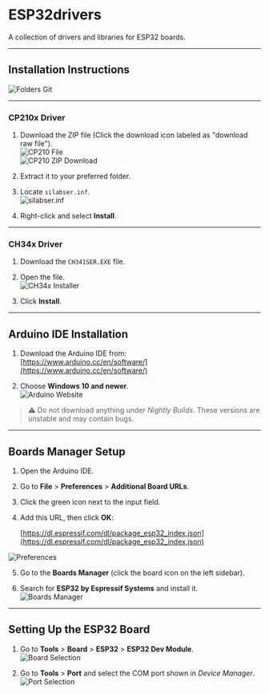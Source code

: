 # ESP32drivers

A collection of drivers and libraries for ESP32 boards.

---

## Installation Instructions

![Folders Git](imgs/foldersgit.png)

---

### CP210x Driver

1. Download the ZIP file (Click the download icon labeled as "download raw file").  
   ![CP210 File](imgs/cp210.png)  
   ![CP210 ZIP Download](imgs/dlzipcp210.png)

2. Extract it to your preferred folder.

3. Locate `silabser.inf`.  
   ![silabser.inf](imgs/silab.png)

4. Right-click and select **Install**.

---

### CH34x Driver

1. Download the `CH341SER.EXE` file.

2. Open the file.  
   ![CH34x Installer](imgs/ch34.png)

3. Click **Install**.

---

## Arduino IDE Installation

1. Download the Arduino IDE from:  
   [https://www.arduino.cc/en/software/](https://www.arduino.cc/en/software/)

2. Choose **Windows 10 and newer**.  
   ![Arduino Website](imgs/arsite.png)

> ⚠️ Do not download anything under *Nightly Builds*. These versions are unstable and may contain bugs.

---

## Boards Manager Setup

1. Open the Arduino IDE.

2. Go to **File** > **Preferences** > **Additional Board URLs**.

3. Click the green icon next to the input field.

4. Add this URL, then click **OK**:  

   [https://dl.espressif.com/dl/package_esp32_index.json](https://dl.espressif.com/dl/package_esp32_index.json)

![Preferences](imgs/prefer.png)

5. Go to the **Boards Manager** (click the board icon on the left sidebar).

6. Search for **ESP32 by Espressif Systems** and install it.  
![Boards Manager](imgs/board.png)

---

## Setting Up the ESP32 Board

1. Go to **Tools** > **Board** > **ESP32** > **ESP32 Dev Module**.  
![Board Selection](imgs/boardsel.png)

2. Go to **Tools** > **Port** and select the COM port shown in *Device Manager*.  
![Port Selection](imgs/portsel.png)


